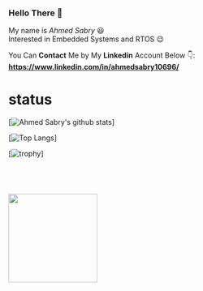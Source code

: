### Hello There 👋

My name is *Ahmed Sabry* :smiley: <br>
Interested in Embedded Systems and RTOS :wink: <br>

You Can **Contact** Me by My **Linkedin** Account Below 👇: <br>
**https://www.linkedin.com/in/ahmedsabry10696/**
# status
[![Ahmed Sabry's github stats](https://github-readme-stats.vercel.app/api?username=AhmedSabry10696)]

[![Top Langs](https://github-readme-stats.vercel.app/api/top-langs/?username=AhmedSabry10696&layout=compact)]

[![trophy](https://github-profile-trophy.vercel.app/?username=AhmedSabry10696)]

<br>
<div align="left" style="margin: 40px 0">
    <a href="https://github.com/antonkomarev/github-profile-views-counter">
        <img width="175px" src="https://komarev.com/ghpvc/?username=AhmedSabry10696&color=DE002D">
    </a>
</div>


